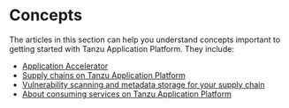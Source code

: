 # Concepts

The articles in this section can help you understand concepts important to getting started with Tanzu Application Platform. They include:

- [Application Accelerator](about-application-accelerator.md)
- [Supply chains on Tanzu Application Platform](about-supply-chains.md)
- [Vulnerability scanning and metadata storage for your supply chain](about-vulnerability-scan-store.md)
- [About consuming services on Tanzu Application Platform](about-consuming-services.md)

